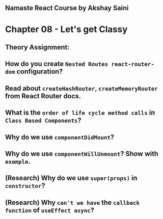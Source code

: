 ## Namaste React Course by Akshay Saini
# Chapter 08 - Let's get Classy

## Theory Assignment: 

## How do you create `Nested Routes react-router-dom` configuration? 
## Read about `createHashRouter`, `createMemoryRouter` from React Router docs. 
## What is the `order of life cycle method calls` in `Class Based Components`? 
## Why do we use `componentDidMount`? 
## Why do we use `componentWillUnmount`? Show with `example`. 
## (Research) Why do we use `super(props)` in `constructor`? 
## (Research) Why `can't we have` the `callback function` of `useEffect async`?